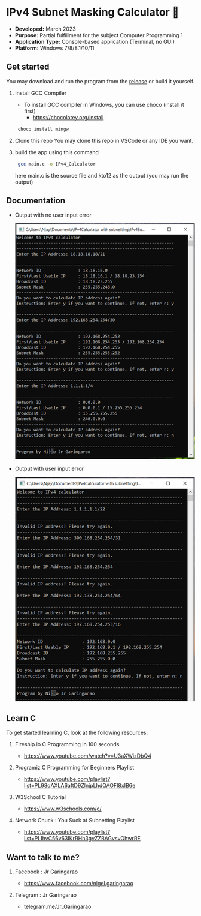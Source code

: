 # IPv4 Subnet Masking Calculator 👋

- **Developed:** March 2023
- **Purpose:** Partial fulfillment for the subject Computer Programming 1
- **Application Type:** Console-based application (Terminal, no GUI)
- **Platform:** Windows 7/8/8.1/10/11

## Get started
You may download and run the program from the [release](https://github.com/NjayGaringarao/IPv4_Calculator/releases/tag/v.1.0.0) or build it yourself.

1.  Install GCC Compiler
    - To install GCC compiler in Windows, you can use choco (install it first)
        - https://chocolatey.org/install

    ```PowerShell
     choco install mingw
    ```

2.  Clone this repo
    You may clone this repo in VSCode or any IDE you want.

3.  build the app using this command

    ```bash
     gcc main.c -o IPv4_Calculator
    ```

    here main.c is the source file and kto12 as the output (you may run the output)

## Documentation

- Output with no user input error

    ![Image1](documentation/images/P1.png)

- Output with user input error

    ![Image2](documentation/images/P2.png) 

## Learn C

To get started learning C, look at the following resources:

1.  Fireship.io C Programming in 100 seconds
    - https://www.youtube.com/watch?v=U3aXWizDbQ4

2.  Programiz C Programming for Beginners Playlist
    - https://www.youtube.com/playlist?list=PL98qAXLA6aftD9ZlnjpLhdQAOFI8xIB6e

3.  W3School C Tutorial
    - https://www.w3schools.com/c/

4.  Network Chuck : You Suck at Subnetting Playlist
    - https://www.youtube.com/playlist?list=PLIhvC56v63IKrRHh3gvZZBAGvsvOhwrRF

## Want to talk to me?

1.  Facebook : Jr Garingarao
    - https://www.facebook.com/nigel.garingarao

2.  Telegram : Jr Garingarao
    - telegram.me/Jr_Garingarao
